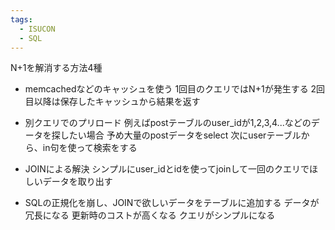 ```yaml
---
tags:
  - ISUCON
  - SQL
---
```


N+1を解消する方法4種
- memcachedなどのキャッシュを使う
1回目のクエリではN+1が発生する
2回目以降は保存したキャッシュから結果を返す

- 別クエリでのプリロード
例えばpostテーブルのuser_idが1,2,3,4...などのデータを探したい場合
予め大量のpostデータをselect
次にuserテーブルから、in句を使って検索をする

- JOINによる解決
シンプルにuser_idとidを使ってjoinして一回のクエリでほしいデータを取り出す

- SQLの正規化を崩し、JOINで欲しいデータをテーブルに追加する
データが冗長になる
更新時のコストが高くなる
クエリがシンプルになる